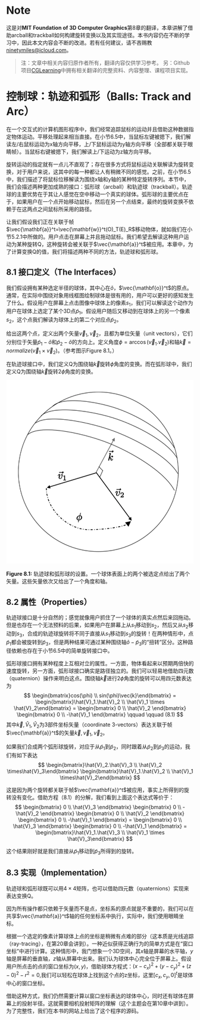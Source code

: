 # Note
这是对**MIT Foundation of 3D Computer Graphics**第8章的翻译，本章讲解了借助arcball和trackball如何构建旋转变换以及其实现途径。本书内容仍在不断的学习中，因此本文内容会不断的改进。若有任何建议，请不吝赐教<ninetymiles@icloud.com>。 

> 注：文章中相关内容归原作者所有，翻译内容仅供学习参考。
> 另：Github项目[CGLearning](https://github.com/nintymiles/CGLearning)中拥有相关翻译的完整资料、内容整理、课程项目实现。

# 控制球：轨迹和弧形（Balls: Track and Arc）
在一个交互式的计算机图形程序中，我们经常追踪鼠标的运动并且借助这种数据指定物体运动。平移处理起来相当直接。在小节6.5中，当鼠标左键被摁下，我们解读左/右鼠标运动为x轴方向平移，上/下鼠标运动为y轴方向平移（全部都关联于眼睛帧）。当鼠标右键被摁下，我们解读上/下运动为z轴方向平移。

旋转运动的指定就有一点儿不直观了；存在很多方式将鼠标运动关联解读为旋转变换，对于用户来说，这其中的每一种都让人有稍微不同的感觉。之前，在小节6.5中，我们描述了将鼠标位移解读为围绕x轴和y轴的某种特定旋转序列。本节中，我们会描述两种更加成熟的接口：弧形球（arcball）和轨迹球（trackball）。轨迹球的主要优势在于其让人感觉在空中移动一个真实的球体。弧形球的主要优点在于，如果用户在一个点开始移动鼠标，然后在另一个点结束，最终的旋转变换不依赖于在这两点之间鼠标所采用的路径。

让我们假设我们正在关联于帧$\vec{\mathbf{a}}^t=\vec{\mathbf{w}}^t(O)_T(E)_R$移动物体，就如我们在小节5.2.1中所做的。用户点击在屏幕上并且拖动鼠标。我们希望去解读这种用户运动为某种旋转Q，这种旋转会被关联于$\vec{\mathbf{a}}^t$被应用。本章中，为了计算变换Q的值，我们将描述两种不同的方法，轨迹球和弧形球。

## 8.1 接口定义（The Interfaces）
我们假设拥有某种选定半径的球体，其中心在$\tilde{o}$，$\vec{\mathbf{o}}^t$的原点。通常，在实际中围绕对象用线框图绘制球体是很有用的，用户可以更好的感知发生了什么。假设用户在屏幕上点击图像中球体上的像素$s_1$，我们可以解读这个动作为用户在球体上选定了某个3D点$\tilde{p}_1$。假设用户随后又移动到在球体上的另一个像素$s_2$，这个点我们解读为球体上的第二个对应点$\tilde{p}_2$。

给出这两个点，定义出两个矢量$\vec{v}_1,\vec{v}_2$，且都为单位矢量（unit vectors），它们分别位于矢量$\tilde{p}_1 - \tilde{o}$和$\tilde{p}_2-\tilde{o}$的方向上。定义角度$\phi = \arccos(\vec{v}_1.\vec{v}_2)$和轴$\vec{k}=normalize(\vec{v}_1 \times \vec{v}_2)$。（参考图示$\text{Figure 8.1}$。）

在轨迹球接口中，我们定义Q为围绕轴$\vec{k}$旋转$\phi$角度的变换。而在弧形球中，我们定义Q为围绕轴$\vec{k}$旋转$2\phi$角度的变换。

![Figure8.1](media/Figure8.1.png)

**Figure 8.1:** 轨迹球和弧形球的设置。一个球体表面上的两个被选定点给出了两个矢量。这些矢量依次又给出了一个角度和轴。 

## 8.2 属性（Properties）
轨迹球接口是十分自然的；感觉就像用户抓住了一个球体的真实点然后来回拖动。但是也存在一个无法预料的后果，如果用户在屏幕上从$s_1$移动到$s_2$，然后又从$s_2$移动到$s_3$，合成的轨迹球旋转将不同于直接从$s_1$移动到$s_3$的旋转！在两种情形中，点$\tilde{p}_1$都会被旋转到$\tilde{p}_3$，但是两种结果可通过某种围绕轴$\tilde{o}-\tilde{p}_3$的“扭转”区分。这种路径依赖也存在于小节6.5中的简单旋转接口中。

弧形球接口拥有某种程度上互相对立的属性。一方面，物体看起来以预期两倍快的速度旋转，另一方面，弧形球接口确实是路径独立的。我们可以轻易地借助四元数（quaternion）操作来明白这点。围绕轴$\vec{k}$进行$2\phi$角度的旋转可以用四元数表达为
$$
\begin{bmatrix}cos(\phi) \\ sin(\phi)\vec{k}\end{bmatrix} = 
\begin{bmatrix}\hat{V}_1.\hat{V}_2 \\ \hat{V}_1 \times \hat{V}_2\end{bmatrix} = \begin{bmatrix} 0 \\ \hat{V}_2 \end{bmatrix} \begin{bmatrix} 0 \\ -\hat{V}_1 \end{bmatrix}  \qquad \qquad (8.1)
$$
其中$\vec{k},\hat{V}_1,\hat{V}_2$为3部件坐标矢量（coordinate 3-vectors）表达关联于帧$\vec{\mathbf{a}}^t$的矢量$\vec{k},\vec{v}_1,\vec{v}_2$。

如果我们合成两个弧形球旋转，对应于从$\tilde{p}_1$到$\tilde{p}_2$，同时跟着从$\tilde{p}_2$到$\tilde{p}_3$的运动，我们有如下表达
$$
\begin{bmatrix}\hat{V}_2.\hat{V}_3 \\ \hat{V}_2 \times\hat{V}_3\end{bmatrix} \begin{bmatrix}\hat{V}_1.\hat{V}_2 \\ \hat{V}_1 \times\hat{V}_2\end{bmatrix}
$$

这是因为两个旋转都关联于帧$\vec{\mathbf{a}}^t$被应用，事实上所得到的旋转没有变化。借助方程（8.1）的分解，我们看到上面这个表达式等价于：
$$
\begin{bmatrix} 0 \\ \hat{V}_3 \end{bmatrix} \begin{bmatrix} 0 \\ -\hat{V}_2 \end{bmatrix} \begin{bmatrix} 0 \\ \hat{V}_2 \end{bmatrix} \begin{bmatrix} 0 \\ -\hat{V}_1 \end{bmatrix} = 
\begin{bmatrix} 0 \\ \hat{V}_3 \end{bmatrix} \begin{bmatrix} 0 \\ -\hat{V}_1 \end{bmatrix} = 
\begin{bmatrix}\hat{V}_1.\hat{V}_3 \\ \hat{V}_1 \times \hat{V}_3\end{bmatrix}
$$

这个结果刚好就是我们直接从$\tilde{p}_1$移动到$\tilde{p}_3$所得到的旋转。

## 8.3 实现（Implementation）
轨迹球和弧形球既可以用$4 \times 4$矩阵，也可以借助四元数（quaternions）实现来表达变换Q。

因为所有操作都只依赖于矢量而不是点，坐标系的原点就是不重要的，我们可以在共享$\vec{\mathbf{a}}^t$轴的任何坐标系中执行，实际中，我们使用眼睛坐标。

根据一个选定的像素计算球体上点的坐标是稍微有点难的部分（这本质是光线追踪（ray-tracing），在第20章会讲到）。一种近似获得正确行为的简单方式是在“窗口坐标”中进行计算。这种情形中，我门想象一个3D空间，其$x$轴是屏幕的水平轴，$y$轴是屏幕的垂直轴，$z$轴从屏幕中出来。我们认为球体中心完全位于屏幕上。假设用户所点击的点的窗口坐标为$(x,y)$，借助球体方程式：$(x−c_x)^2+(y−c_y)^2+(z−0)^2−r^2=0$,我们可以轻松在球体上找到这个点的z坐标，这里$[c_x,c_y,0]^t$是球体中心的窗口坐标。

借助这种方式，我们仍然需要计算以窗口坐标表达的球体中心，同时还有球体在屏幕上的投射半径。这就需要相机投射矩阵的理解（这个主题会在第10章中讲到）。为了完整性，我们在本书的网站上给出了这个程序的源码。

